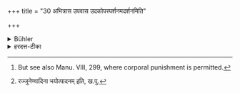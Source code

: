 +++
title = "30 अभित्रास उपवास उदकोपस्पर्शनमदर्शनमिति"

+++

<details><summary>Bühler</summary>

29. Frightening, fasting, bathing in (cold) water, and banishment from the teacher's presence are the punishments (which are to be employed), according to the greatness (of the fault), until (the pupil) leaves off (sinning). [^12] 


[^12]:  But see also Manu. VIII, 299, where corporal punishment is permitted.
</details>

<details><summary>हरदत्त-टीका</summary>

## सूत्रम्
अभित्रास उपवास उदकोपस्पर्शनमदर्शनमिति दण्डा यथामात्रमानिवृत्तेः ॥ ३० ॥  
### टिप्पनी

अभित्रासो [^१]भयोत्पादनम् । उपवासो भोजनलोपः। उदकोपस्पर्शनं शीतोदकेन स्नापनम् । अदर्शनं यथाऽऽत्मानं न पश्यति तथा करणम्। गृहप्रवेशनिषेधः। सर्वत्र ण्यन्तात् प्रत्ययः । इत्येते दण्डाः शिष्यस्य यथामात्रं यावत्यपराधमात्रा तदनुरूपं व्यस्ताः समस्ताश्च । आनिवृत्तेः यावदसौ न ततोऽपराधान्निवर्तते तावदेते दण्डाः ॥ ३० ॥  

[^१]: रज्जुनेण्वादिना भयोत्पादनम् इति, ख.पु.
</details>
